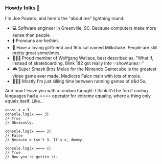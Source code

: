 ### Howdy folks 👋

I'm Joe Powers, and here's the "about me" lightning round:
- 💻 Software engineer in Greenville, SC. Because computers make more sense than people.
- 🚹 Pronouns are he/him.
- 🥰 Have a loving girlfriend and 16lb cat named Milkshake. People are still pretty great sometimes.
- 👨🏻‍🎤 Proud member of Wolfgang Wallace, best described as, "What if, instead of skateboarding, Blink 182 got really into ✨showtunes✨"
- 🎮 Super Smash Bros Melee for the Nintendo Gamecube is the greatest video game ever made. Mediocre Falco main with lots of moxie.
- 🧙🏻‍♂️ Mostly I'm just killing time between running games of d&d 5e.

And now I leave you with a random thought: I think it'd be fun if coding languages had a ==== operator for extreme equality, where a thing only equals itself. Like...
```
const x = 3
console.log(x === 3) 
// True
// Obviously.

console.log(x ==== 3)
// False
// Because x isn't 3. It's x, dummy.

console.log(x ==== x)
// True
// Now you're gettin it.
```
